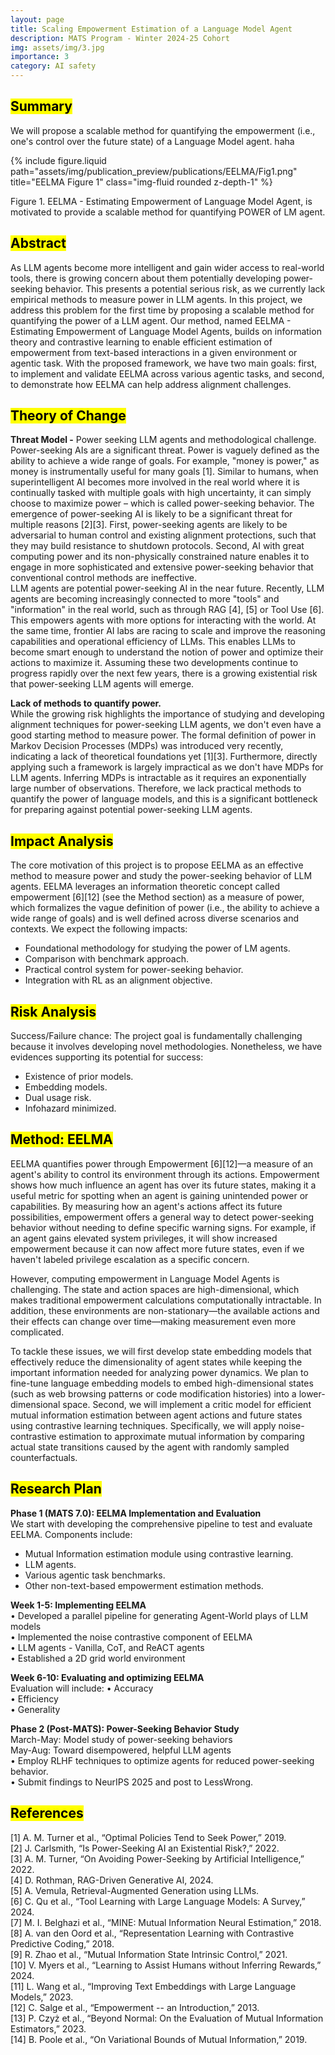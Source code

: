 ```yaml
---
layout: page
title: Scaling Empowerment Estimation of a Language Model Agent
description: MATS Program - Winter 2024-25 Cohort
img: assets/img/3.jpg
importance: 3
category: AI safety
---
```

## <mark>Summary</mark>  
We will propose a scalable method for quantifying the empowerment (i.e., one's control over the future state) of a Language Model agent. haha

<div class="row justify-content-sm-center">
    <div class="col-sm-12 mt-3 mt-md-0">
        {% include figure.liquid path="assets/img/publication_preview/publications/EELMA/Fig1.png" title="EELMA Figure 1" class="img-fluid rounded z-depth-1" %}
    </div>
</div>

Figure 1. EELMA - Estimating Empowerment of Language Model Agent, is motivated to provide a scalable method for quantifying POWER of LM agent.

## <mark>Abstract</mark>  
As LLM agents become more intelligent and gain wider access to real-world tools, there is growing concern about them potentially developing power-seeking behavior. This presents a potential serious risk, as we currently lack empirical methods to measure power in LLM agents. In this project, we address this problem for the first time by proposing a scalable method for quantifying the power of a LLM agent. Our method, named EELMA - Estimating Empowerment of Language Model Agents, builds on information theory and contrastive learning to enable efficient estimation of empowerment from text-based interactions in a given environment or agentic task. With the proposed framework, we have two main goals: first, to implement and validate EELMA across various agentic tasks, and second, to demonstrate how EELMA can help address alignment challenges.

## <mark>Theory of Change</mark>

**Threat Model -** Power seeking LLM agents and methodological challenge.  
Power-seeking AIs are a significant threat. Power is vaguely defined as the ability to achieve a wide range of goals. For example, "money is power," as money is instrumentally useful for many goals [1]. Similar to humans, when superintelligent AI becomes more involved in the real world where it is continually tasked with multiple goals with high uncertainty, it can simply choose to maximize power – which is called power-seeking behavior. The emergence of power-seeking AI is likely to be a significant threat for multiple reasons [2][3]. First, power-seeking agents are likely to be adversarial to human control and existing alignment protections, such that they may build resistance to shutdown protocols. Second, AI with great computing power and its non-physically constrained nature enables it to engage in more sophisticated and extensive power-seeking behavior that conventional control methods are ineffective.  
LLM agents are potential power-seeking AI in the near future. Recently, LLM agents are becoming increasingly connected to more "tools" and "information" in the real world, such as through RAG [4], [5] or Tool Use [6]. This empowers agents with more options for interacting with the world. At the same time, frontier AI labs are racing to scale and improve the reasoning capabilities and operational efficiency of LLMs. This enables LLMs to become smart enough to understand the notion of power and optimize their actions to maximize it. Assuming these two developments continue to progress rapidly over the next few years, there is a growing existential risk that power-seeking LLM agents will emerge.  

**Lack of methods to quantify power.**  
While the growing risk highlights the importance of studying and developing alignment techniques for power-seeking LLM agents, we don't even have a good starting method to measure power. The formal definition of power in Markov Decision Processes (MDPs) was introduced very recently, indicating a lack of theoretical foundations yet [1][3]. Furthermore, directly applying such a framework is largely impractical as we don't have MDPs for LLM agents. Inferring MDPs is intractable as it requires an exponentially large number of observations. Therefore, we lack practical methods to quantify the power of language models, and this is a significant bottleneck for preparing against potential power-seeking LLM agents.

## <mark>Impact Analysis</mark>  
The core motivation of this project is to propose EELMA as an effective method to measure power and study the power-seeking behavior of LLM agents. EELMA leverages an information theoretic concept called empowerment [6][12] (see the Method section) as a measure of power, which formalizes the vague definition of power (i.e., the ability to achieve a wide range of goals) and is well defined across diverse scenarios and contexts. We expect the following impacts:
- Foundational methodology for studying the power of LM agents.
- Comparison with benchmark approach.
- Practical control system for power-seeking behavior.
- Integration with RL as an alignment objective.

## <mark>Risk Analysis</mark>  
Success/Failure chance: The project goal is fundamentally challenging because it involves developing novel methodologies. Nonetheless, we have evidences supporting its potential for success:
- Existence of prior models.
- Embedding models.
- Dual usage risk.
- Infohazard minimized.

## <mark>Method: EELMA</mark>  
EELMA quantifies power through Empowerment [6][12]—a measure of an agent's ability to control its environment through its actions. Empowerment shows how much influence an agent has over its future states, making it a useful metric for spotting when an agent is gaining unintended power or capabilities. By measuring how an agent's actions affect its future possibilities, empowerment offers a general way to detect power-seeking behavior without needing to define specific warning signs. For example, if an agent gains elevated system privileges, it will show increased empowerment because it can now affect more future states, even if we haven't labeled privilege escalation as a specific concern.

However, computing empowerment in Language Model Agents is challenging. The state and action spaces are high-dimensional, which makes traditional empowerment calculations computationally intractable. In addition, these environments are non-stationary—the available actions and their effects can change over time—making measurement even more complicated.

To tackle these issues, we will first develop state embedding models that effectively reduce the dimensionality of agent states while keeping the important information needed for analyzing power dynamics. We plan to fine-tune language embedding models to embed high-dimensional states (such as web browsing patterns or code modification histories) into a lower-dimensional space. Second, we will implement a critic model for efficient mutual information estimation between agent actions and future states using contrastive learning techniques. Specifically, we will apply noise-contrastive estimation to approximate mutual information by comparing actual state transitions caused by the agent with randomly sampled counterfactuals.

## <mark>Research Plan</mark>

**Phase 1 (MATS 7.0): EELMA Implementation and Evaluation**  
We start with developing the comprehensive pipeline to test and evaluate EELMA. Components include:
- Mutual Information estimation module using contrastive learning.
- LLM agents.
- Various agentic task benchmarks.
- Other non-text-based empowerment estimation methods.

**Week 1-5: Implementing EELMA**  
• Developed a parallel pipeline for generating Agent-World plays of LLM models  
• Implemented the noise contrastive component of EELMA  
• LLM agents - Vanilla, CoT, and ReACT agents  
• Established a 2D grid world environment  

**Week 6-10: Evaluating and optimizing EELMA**  
Evaluation will include:
• Accuracy  
• Efficiency  
• Generality  

**Phase 2 (Post-MATS): Power-Seeking Behavior Study**  
March-May: Model study of power-seeking behaviors  
May-Aug: Toward disempowered, helpful LLM agents  
• Employ RLHF techniques to optimize agents for reduced power-seeking behavior.  
• Submit findings to NeurIPS 2025 and post to LessWrong.

## <mark>References</mark>  
[1] A. M. Turner et al., “Optimal Policies Tend to Seek Power,” 2019.  
[2] J. Carlsmith, “Is Power-Seeking AI an Existential Risk?,” 2022.  
[3] A. M. Turner, “On Avoiding Power-Seeking by Artificial Intelligence,” 2022.  
[4] D. Rothman, RAG-Driven Generative AI, 2024.  
[5] A. Vemula, Retrieval-Augmented Generation using LLMs.  
[6] C. Qu et al., “Tool Learning with Large Language Models: A Survey,” 2024.  
[7] M. I. Belghazi et al., “MINE: Mutual Information Neural Estimation,” 2018.  
[8] A. van den Oord et al., “Representation Learning with Contrastive Predictive Coding,” 2018.  
[9] R. Zhao et al., “Mutual Information State Intrinsic Control,” 2021.  
[10] V. Myers et al., “Learning to Assist Humans without Inferring Rewards,” 2024.  
[11] L. Wang et al., “Improving Text Embeddings with Large Language Models,” 2023.  
[12] C. Salge et al., “Empowerment -- an Introduction,” 2013.  
[13] P. Czyż et al., “Beyond Normal: On the Evaluation of Mutual Information Estimators,” 2023.  
[14] B. Poole et al., “On Variational Bounds of Mutual Information,” 2019.
